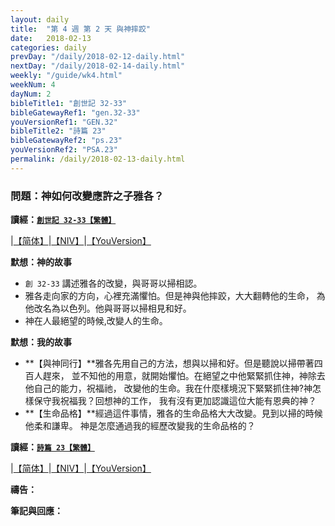 ```yaml
---
layout: daily
title:  "第 4 週 第 2 天 與神摔跤"
date:   2018-02-13
categories: daily
prevDay: "/daily/2018-02-12-daily.html"
nextDay: "/daily/2018-02-14-daily.html"
weekly: "/guide/wk4.html"
weekNum: 4
dayNum: 2
bibleTitle1: "創世記 32-33"
bibleGatewayRef1: "gen.32-33"
youVersionRef1: "GEN.32"
bibleTitle2: "詩篇 23"
bibleGatewayRef2: "ps.23"
youVersionRef2: "PSA.23"
permalink: /daily/2018-02-13-daily.html
---
```


### 問題：神如何改變應許之子雅各？

**讀經：[`創世記 32-33【繁體】`](https://www.biblegateway.com/passage/?search=gen.32-33&version=CUVMPT)**

|[【简体】](https://www.biblegateway.com/passage/?search=gen.32-33&version=CUVMPS)|[【NIV】](https://www.biblegateway.com/passage/?search=gen.32-33&version=NIV)|[【YouVersion】](https://www.bible.com/zh-TW/bible/46/GEN.32.CUNP)

**默想：神的故事**
+ `創 32-33` 講述雅各的改變，與哥哥以掃相認。
+ 雅各走向家的方向，心裡充滿懼怕。但是神與他摔跤，大大翻轉他的生命，
為他改名為以色列。他與哥哥以掃相見和好。
+ 神在人最絕望的時候,改變人的生命。

**默想：我的故事**
+ **【與神同行】**雅各先用自己的方法，想與以掃和好。但是聽說以掃帶著四百人趕來，
並不知他的用意，就開始懼怕。在絕望之中他緊緊抓住神，神除去他自己的能力，祝福祂，
改變他的生命。我在什麼樣境況下緊緊抓住神?神怎樣保守我祝福我？回想神的工作，
我有沒有更加認識這位大能有恩典的神？
+ **【生命品格】**經過這件事情，雅各的生命品格大大改變。見到以掃的時候他柔和謙卑。
神是怎麼通過我的經歷改變我的生命品格的？

**讀經：[`詩篇 23【繁體】`](https://www.biblegateway.com/passage/?search=ps.23&version=CUVMPT)**

|[【简体】](https://www.biblegateway.com/passage/?search=ps.23&version=CUVMPS)|[【NIV】](https://www.biblegateway.com/passage/?search=ps.23&version=NIV)|[【YouVersion】](https://www.bible.com/zh-TW/bible/46/PSA.23.CUNP)

**禱告：**

**筆記與回應：**
